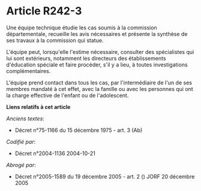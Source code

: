 # Article R242-3

Une équipe technique étudie les cas soumis à la commission départementale, recueille les avis nécessaires et présente la
synthèse de ses travaux à la commission qui statue.

L'équipe peut, lorsqu'elle l'estime nécessaire, consulter des spécialistes qui lui sont extérieurs, notamment les directeurs
des établissements d'éducation spéciale et faire procéder, s'il y a lieu, à toutes investigations complémentaires.

L'équipe prend contact dans tous les cas, par l'intermédiaire de l'un de ses membres mandaté à cet effet, avec la famille ou
avec les personnes qui ont la charge effective de l'enfant ou de l'adolescent.

**Liens relatifs à cet article**

_Anciens textes_:

  - Décret n°75-1166 du 15 décembre 1975 - art. 3 (Ab)

_Codifié par_:

  - Décret n°2004-1136 2004-10-21

_Abrogé par_:

  - Décret n°2005-1589 du 19 décembre 2005 - art. 2 () JORF 20 décembre 2005
